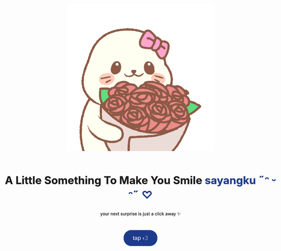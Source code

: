 <!DOCTYPE html>
<html lang="en">
<head>
  <meta charset="UTF-8" />
  <meta name="viewport" content="width=device-width, initial-scale=1.0" />
  <link rel="icon" type="image/png" href="flowers.png" />
  <title>Special gift</title>
  <link rel="icon" href="https://i.ibb.co.com/hXZsYxZ/heart.png">
  <style>
    * {
      box-sizing: border-box;
      margin: 0;
      padding: 0;
    }

    body {
      background-color: #ffffff;
      color: #1e3a8a;
      font-family: 'Poppins', sans-serif;
      overflow: hidden;
    }

    .page {
      height: 100vh;
      width: 100vw;
      position: absolute;
      top: 0;
      left: 0;
      display: flex;
      flex-direction: column;
      justify-content: center;
      align-items: center;
      text-align: center;
      padding: 20px;
      opacity: 0;
      pointer-events: none;
      transition: opacity 1s ease;
    }

    .page.active {
      opacity: 1;
      pointer-events: auto;
    }

    h1 {
      font-size: 2.2rem;
      margin-bottom: 1rem;
    }

    h2 {
      font-size: 1.8rem;
      margin-bottom: 1rem;
    }

    .highlight {
      color: #1e3a8a;
      font-weight: bold;
    }

    .button {
      background-color: #1e3a8a;
      color: #fff;
      border: none;
      border-radius: 25px;
      padding: 15px 30px;
      font-size: 1.2rem;
      cursor: pointer;
      margin-top: 30px;
      transition: background 0.3s;
    }

    .button:hover {
      background-color: #2c4ca5;
    }

    img {
      max-width: 70vw;
      max-height: 50vh;
      margin-bottom: 20px;
    }

    .letter {
      white-space: pre-line;
      font-size: 1.1rem;
      max-width: 600px;
      text-align: left;
      border-left: 3px solid #1e3a8a;
      padding-left: 15px;
      min-height: 200px;
    }

    .falling {
      position: fixed;
      top: -30px;
      font-size: 24px;
      animation: fall linear infinite;
      pointer-events: none;
      z-index: 9999;
    }

    .blue-heart {
      color: #1e3a8a;
    }

    .yellow-star {
      color: #facc15;
    }

    @keyframes fall {
      to {
        transform: translateY(120vh) rotate(360deg);
        opacity: 0;
      }
    }

    @media (max-width: 600px) {
      h1 {
        font-size: 1.8rem;
      }

      h2 {
        font-size: 1.5rem;
      }

      .button {
        padding: 10px 20px;
        font-size: 1rem;
      }

      .letter {
        font-size: 1rem;
      }
    }
  </style>
</head>
<body>
  <div class="page active" id="page1">
    <img src="transparent-love.gif" alt="Cute Icon" />
    <h1>A Little Something To Make You Smile <span class="highlight">sayangku ˶ᵔ ᵕ ᵔ˶ ♡</span></h1>
    <p>your next surprise is just a click away ✨</p>
    <button class="button" onclick="goToPage(2)">tap ‹𝟹</button>
  </div>

  <div class="page" id="page2">
    <img src="write.gif" alt="Envelope">
    <p>knock knock .. open me up! ( ∩´͈ ᐜ `͈∩)</p>
    <button class="button" onclick="goToPage(3)">open it ‹𝟹</button>
  </div>

<div class="page" id="page3" style="font-family: 'Dancing Script', cursive;">
    <h2>My Precious, sayang <𝟑 .ᐟ </h2>
    <div class="letter" id="letterText"></div>
</div>

  <audio id="bg-music" src="Party.mp3" autoplay loop muted></audio>

  <script src="https://cdn.jsdelivr.net/npm/canvas-confetti@1.6.0/dist/confetti.browser.min.js"></script>
  <script>
    const fullLetter = `here's a little thing i made for uuuuu' ❤️

sayangku cepet sembuh yaa, im sorry sayang needs to hear that cruel words from your parents.. you didnt deserve that sayang.

everyday i pray i always wish all the good things in this whole world come to u sayang.

even at your worst i wish god can ease your heart and make you stronger.

hope this can make you feel better ya sayang.

with all my love,
𝜗𝜚 ur prettiest gf >⩊<`;

    function goToPage(pageNum) {
      const pages = document.querySelectorAll('.page');
      pages.forEach(p => p.classList.remove('active'));
      const next = document.getElementById(`page${pageNum}`);
      next.classList.add('active');

      if (pageNum === 3) {
        const music = document.getElementById("bg-music");
        music.muted = false;
        music.play().catch(e => console.log("Autoplay blocked:", e));

        confetti({ particleCount: 150, spread: 100, origin: { y: 0.6 } });
        typeText(fullLetter, document.getElementById('letterText'), 25);
        startFallingSymbols();
      }
    }

    function typeText(text, element, speed) {
      element.innerHTML = '';
      let i = 0;
      function type() {
        if (i < text.length) {
          element.innerHTML += text.charAt(i);
          i++;
          setTimeout(type, speed);
        }
      }
      type();
    }

    function startFallingSymbols() {
      setInterval(() => {
        const el = document.createElement('div');
        el.classList.add('falling');
        const isHeart = Math.random() < 0.5;
        el.innerText = isHeart ? '💙' : '⭐';
        el.classList.add(isHeart ? 'blue-heart' : 'yellow-star');
        el.style.left = Math.random() * 100 + 'vw';
        el.style.animationDuration = (3 + Math.random() * 2) + 's';
        document.body.appendChild(el);
        setTimeout(() => el.remove(), 6000);
      }, 300);
    }
  </script>
</body>
</html><!DOCTYPE html>
<html lang="en">
<head>
  <meta charset="UTF-8" />
  <meta name="viewport" content="width=device-width, initial-scale=1.0" />
  <link rel="icon" type="image/png" href="flowers.png" />
  <title>Special gift</title>
  <link rel="icon" href="https://i.ibb.co.com/hXZsYxZ/heart.png">
  <style>
    * {
      box-sizing: border-box;
      margin: 0;
      padding: 0;
    }

    body {
      background-color: #ffffff;
      color: #1e3a8a;
      font-family: 'Poppins', sans-serif;
      overflow: hidden;
    }

    .page {
      height: 100vh;
      width: 100vw;
      position: absolute;
      top: 0;
      left: 0;
      display: flex;
      flex-direction: column;
      justify-content: center;
      align-items: center;
      text-align: center;
      padding: 20px;
      opacity: 0;
      pointer-events: none;
      transition: opacity 1s ease;
    }

    .page.active {
      opacity: 1;
      pointer-events: auto;
    }

    h1 {
      font-size: 2.2rem;
      margin-bottom: 1rem;
    }

    h2 {
      font-size: 1.8rem;
      margin-bottom: 1rem;
    }

    .highlight {
      color: #1e3a8a;
      font-weight: bold;
    }

    .button {
      background-color: #1e3a8a;
      color: #fff;
      border: none;
      border-radius: 25px;
      padding: 15px 30px;
      font-size: 1.2rem;
      cursor: pointer;
      margin-top: 30px;
      transition: background 0.3s;
    }

    .button:hover {
      background-color: #2c4ca5;
    }

    img {
      max-width: 70vw;
      max-height: 50vh;
      margin-bottom: 20px;
    }

    .letter {
      white-space: pre-line;
      font-size: 1.1rem;
      max-width: 600px;
      text-align: left;
      border-left: 3px solid #1e3a8a;
      padding-left: 15px;
      min-height: 200px;
    }

    .falling {
      position: fixed;
      top: -30px;
      font-size: 24px;
      animation: fall linear infinite;
      pointer-events: none;
      z-index: 9999;
    }

    .blue-heart {
      color: #1e3a8a;
    }

    .yellow-star {
      color: #facc15;
    }

    @keyframes fall {
      to {
        transform: translateY(120vh) rotate(360deg);
        opacity: 0;
      }
    }

    @media (max-width: 600px) {
      h1 {
        font-size: 1.8rem;
      }

      h2 {
        font-size: 1.5rem;
      }

      .button {
        padding: 10px 20px;
        font-size: 1rem;
      }

      .letter {
        font-size: 1rem;
      }
    }
  </style>
</head>
<body>
  <div class="page active" id="page1">
    <img src="transparent-love.gif" alt="Cute Icon" />
    <h1>A Little Something To Make You Smile <span class="highlight">sayangku ˶ᵔ ᵕ ᵔ˶ ♡</span></h1>
    <p>your next surprise is just a click away ✨</p>
    <button class="button" onclick="goToPage(2)">tap ‹𝟹</button>
  </div>

  <div class="page" id="page2">
    <img src="write.gif" alt="Envelope">
    <p>knock knock .. open me up! ( ∩´͈ ᐜ `͈∩)</p>
    <button class="button" onclick="goToPage(3)">open it ‹𝟹</button>
  </div>

<div class="page" id="page3" style="font-family: 'Dancing Script', cursive;">
    <h2>My Precious, sayang <𝟑 .ᐟ </h2>
    <div class="letter" id="letterText"></div>
</div>

  <audio id="bg-music" src="Party.mp3" autoplay loop muted></audio>

  <script src="https://cdn.jsdelivr.net/npm/canvas-confetti@1.6.0/dist/confetti.browser.min.js"></script>
  <script>
    const fullLetter = `here's a little thing i made for uuuuu' ❤️

sayangku cepet sembuh yaa, im sorry sayang needs to hear that cruel words from your parents.. you didnt deserve that sayang.

everyday i pray i always wish all the good things in this whole world come to u sayang.

even at your worst i wish god can ease your heart and make you stronger.

hope this can make you feel better ya sayang.

with all my love,
𝜗𝜚 ur prettiest gf >⩊<`;

    function goToPage(pageNum) {
      const pages = document.querySelectorAll('.page');
      pages.forEach(p => p.classList.remove('active'));
      const next = document.getElementById(`page${pageNum}`);
      next.classList.add('active');

      if (pageNum === 3) {
        const music = document.getElementById("bg-music");
        music.muted = false;
        music.play().catch(e => console.log("Autoplay blocked:", e));

        confetti({ particleCount: 150, spread: 100, origin: { y: 0.6 } });
        typeText(fullLetter, document.getElementById('letterText'), 25);
        startFallingSymbols();
      }
    }

    function typeText(text, element, speed) {
      element.innerHTML = '';
      let i = 0;
      function type() {
        if (i < text.length) {
          element.innerHTML += text.charAt(i);
          i++;
          setTimeout(type, speed);
        }
      }
      type();
    }

    function startFallingSymbols() {
      setInterval(() => {
        const el = document.createElement('div');
        el.classList.add('falling');
        const isHeart = Math.random() < 0.5;
        el.innerText = isHeart ? '💙' : '⭐';
        el.classList.add(isHeart ? 'blue-heart' : 'yellow-star');
        el.style.left = Math.random() * 100 + 'vw';
        el.style.animationDuration = (3 + Math.random() * 2) + 's';
        document.body.appendChild(el);
        setTimeout(() => el.remove(), 6000);
      }, 300);
    }
  </script>
</body>
</html>
